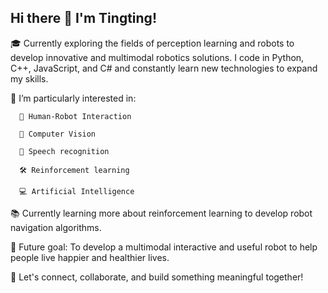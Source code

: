 ## Hi there 👋 I'm Tingting!

🎓 Currently exploring the fields of perception learning and robots to develop innovative and multimodal robotics solutions. I code in Python, C++, JavaScript, and C# and constantly learn new technologies to expand my skills. 

🤔 I’m particularly interested in:
  
      🤖 Human-Robot Interaction
  
      📸 Computer Vision
  
      🧠 Speech recognition
  
      🛠️ Reinforcement learning
  
      💻 Artificial Intelligence
  
📚 Currently learning more about reinforcement learning to develop robot navigation algorithms.

🚀 Future goal: To develop a multimodal interactive and useful robot to help people live happier and healthier lives.

🔗 Let's connect, collaborate, and build something meaningful together!


<!--
**Liliannatt/Liliannatt** is a ✨ _special_ ✨ repository because its `README.md` (this file) appears on your GitHub profile.

Here are some ideas to get you started:

- 🔭 I’m currently working on ...
- 🌱 I’m currently learning ...
- 👯 I’m looking to collaborate on ...
- 🤔 I’m looking for help with ...
- 💬 Ask me about ...
- 📫 How to reach me: ...
- 😄 Pronouns: ...
- ⚡ Fun fact: ...
-->

